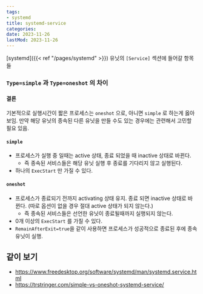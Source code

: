 ```yaml
---
tags:
- systemd
title: systemd-service
categories:
date: 2023-11-26
lastMod: 2023-11-26
---
```

[systemd]({{< ref "/pages/systemd" >}}) 유닛의 `[Service]` 섹션에 들어갈 항목들

### `Type=simple` 과 `Type=oneshot` 의 차이

#### 결론
기본적으로 실행시간이 짧은 프로세스는 `oneshot` 으로, 아니면 `simple` 로 하는게 옳아 보임. 만약 해당 유닛의 종속된 다른 유닛을 만들 수도 있는 경우에는 관련해서 고민할 필요 있음.

#### `simple`

* 프로세스가 실행 중 일때는 active 상태, 종료 되었을 때 inactive 상태로 바뀐다.
  * 즉 종속된 서비스들은 해당 유닛 실행 후 종료를 기다리지 않고 실행된다.
* 하나의 `ExecStart` 만 가질 수 있다.

#### `oneshot`

* 프로세스가 종료되기 전까지 activating 상태 유지. 종료 되면 inactive 상태로 바뀐다. (따로 옵션이 없을 경우 절대 active 상태가 되지 않는다.)
  * 즉 종속된 서비스들은 선언한 유닛이 종료될때까지 실행되지 않는다.
* 0개 이상의 `ExecStart` 를 가질 수 있다.
* `RemainAfterExit=true`을 같이 사용하면 프로세스가 성공적으로 종료된 후에 종속 유닛이 실행.

## 같이 보기
* <https://www.freedesktop.org/software/systemd/man/systemd.service.html>
* <https://trstringer.com/simple-vs-oneshot-systemd-service/>

